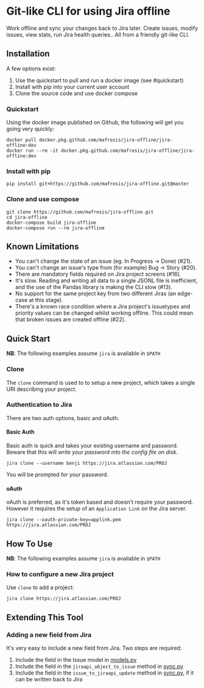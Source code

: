 Git-like CLI for using Jira offline
=================

Work offline and sync your changes back to Jira later. Create issues, modify issues, view stats,
run Jira health queries.. All from a friendly git-like CLI.


Installation
------------

A few options exist:

  1. Use the quickstart to pull and run a docker image (see #quickstart)
  2. Install with pip into your current user account
  3. Clone the source code and use docker compose

### Quickstart

Using the docker image published on Github, the following will get you going very quickly:

    docker pull docker.pkg.github.com/mafrosis/jira-offline/jira-offline:dev
    docker run --rm -it docker.pkg.github.com/mafrosis/jira-offline/jira-offline:dev

### Install with pip

    pip install git+https://github.com/mafrosis/jira-offline.git@master

### Clone and use compose

    git clone https://github.com/mafrosis/jira-offline.git
    cd jira-offline
    docker-compose build jira-offline
    docker-compose run --rm jira-offline


Known Limitations
-----------------

* You can't change the state of an issue (eg. In Progress -> Done) (#21).
* You can't change an issue's type from (for example) Bug -> Story (#20).
* There are mandatory fields required on Jira project screens (#16). 
* It's slow. Reading and writing all data to a single JSONL file is inefficient, and the use of the
  Pandas library is making the CLI slow (#13).
* No support for the same project key from two different Jiras (an edge-case at this stage).
* There's a known race condition where a Jira project's issuetypes and priority values can be changed
  whilst working offline. This could mean that broken issues are created offline (#22).


Quick Start
-----------

**NB**: The following examples assume `jira` is available in `$PATH`

### Clone

The `clone` command is used to to setup a new project, which takes a single URI describing your
project.

### Authentication to Jira

There are two auth options, basic and oAuth.

#### Basic Auth

Basic auth is quick and takes your existing username and password. Beware that this will *write your
password into the config file on disk*.

    jira clone --username benji https://jira.atlassian.com/PROJ

You will be prompted for your password.

#### oAuth

oAuth is preferred, as it's token based and doesn't require your password. However it requires the
setup of an `Application Link` on the Jira server.

    jira clone --oauth-private-key=applink.pem https://jira.atlassian.com/PROJ


How To Use
----------

**NB**: The following examples assume `jira` is available in `$PATH`

### How to configure a new Jira project

Use `clone` to add a project:

    jira clone https://jira.atlassian.com/PROJ


Extending This Tool
-------------------

### Adding a new field from Jira

It's very easy to include a new field from Jira. Two steps are required:

  1. Include the field in the Issue model in [models.py](./jira_cli/models.py)
  2. Include the field in the `jiraapi_object_to_issue` method in [sync.py](./jira_cli/sync.py)
  3. Include the field in the `issue_to_jiraapi_update` method in [sync.py](./jira_cli/sync.py), if
     it can be written back to Jira
